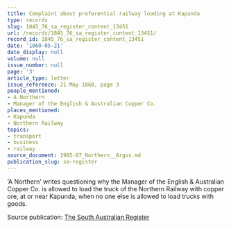 ```yaml
---
title: Complaint about preferential railway loading at Kapunda
type: records
slug: 1845_76_sa_register_content_13451
url: /records/1845_76_sa_register_content_13451/
record_id: 1845_76_sa_register_content_13451
date: '1860-05-21'
date_display: null
volume: null
issue_number: null
page: '3'
article_type: letter
issue_reference: 21 May 1860, page 3
people_mentioned:
- A Northern
- Manager of the English & Australian Copper Co.
places_mentioned:
- Kapunda
- Northern Railway
topics:
- transport
- business
- railway
source_document: 1985-87_Northern__Argus.md
publication_slug: sa-register
---
```


‘A Northern’ writes questioning why the Manager of the English & Australian Copper Co. is allowed to load the truck of the Northern Railway with copper ore, at or near Kapunda, when no one else is allowed to load trucks with goods.

Source publication: [The South Australian Register](/publications/sa-register/)
